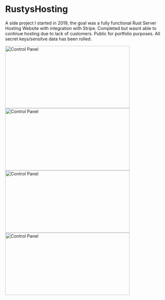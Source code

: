 # RustysHosting

A side project I started in 2019, the goal was a fully functional Rust Server Hosting Website with integration with Stripe. Completed but wasnt able to continue hosting due to lack of customers. Public for portfolio purposes. All secret keys/sensitve data has been rolled.

<img src="https://raw.githubusercontent.com/NotVeryHigh/RustysHosting/master/images/cp1.png" alt="Control Panel" width="400" height="200">
<img src="https://raw.githubusercontent.com/NotVeryHigh/RustysHosting/master/images/cp2.png" alt="Control Panel" width="400" height="200">
<img src="https://raw.githubusercontent.com/NotVeryHigh/RustysHosting/master/images/cp3.png" alt="Control Panel" width="400" height="200">
<img src="https://raw.githubusercontent.com/NotVeryHigh/RustysHosting/master/images/cp4.png" alt="Control Panel" width="400" height="200">
